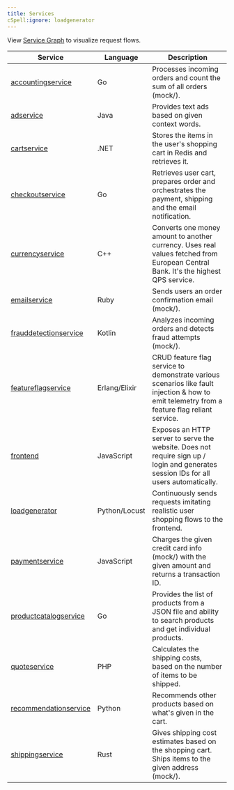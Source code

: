 ```yaml
---
title: Services
cSpell:ignore: loadgenerator
---
```


View [Service Graph](../architecture/) to visualize request flows.

| Service                                               | Language      | Description                                                                                                                                  |
| ----------------------------------------------------- | ------------- | -------------------------------------------------------------------------------------------------------------------------------------------- |
| [accountingservice](../services/accounting/)          | Go            | Processes incoming orders and count the sum of all orders (mock/).                                                                           |
| [adservice](../services/ad/)                          | Java          | Provides text ads based on given context words.                                                                                              |
| [cartservice](../services/cart/)                      | .NET          | Stores the items in the user's shopping cart in Redis and retrieves it.                                                                      |
| [checkoutservice](../services/checkout/)              | Go            | Retrieves user cart, prepares order and orchestrates the payment, shipping and the email notification.                                       |
| [currencyservice](../services/currency/)              | C++           | Converts one money amount to another currency. Uses real values fetched from European Central Bank. It's the highest QPS service.            |
| [emailservice](../services/email/)                    | Ruby          | Sends users an order confirmation email (mock/).                                                                                             |
| [frauddetectionservice](../services/fraud-detection/) | Kotlin        | Analyzes incoming orders and detects fraud attempts (mock/).                                                                                 |
| [featureflagservice](../services/feature-flag/)       | Erlang/Elixir | CRUD feature flag service to demonstrate various scenarios like fault injection & how to emit telemetry from a feature flag reliant service. |
| [frontend](../services/frontend/)                     | JavaScript    | Exposes an HTTP server to serve the website. Does not require sign up / login and generates session IDs for all users automatically.         |
| [loadgenerator](../services/load-generator/)          | Python/Locust | Continuously sends requests imitating realistic user shopping flows to the frontend.                                                         |
| [paymentservice](../services/payment/)                | JavaScript    | Charges the given credit card info (mock/) with the given amount and returns a transaction ID.                                               |
| [productcatalogservice](../services/product-catalog/) | Go            | Provides the list of products from a JSON file and ability to search products and get individual products.                                   |
| [quoteservice](../services/quote/)                    | PHP           | Calculates the shipping costs, based on the number of items to be shipped.                                                                   |
| [recommendationservice](../services/recommendation/)  | Python        | Recommends other products based on what's given in the cart.                                                                                 |
| [shippingservice](../services/shipping/)              | Rust          | Gives shipping cost estimates based on the shopping cart. Ships items to the given address (mock/).                                          |
